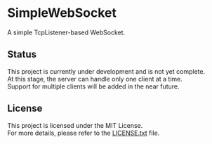 # SimpleWebSocket
A simple TcpListener-based WebSocket.

## Status
This project is currently under development and is not yet complete.  
At this stage, the server can handle only one client at a time.  
Support for multiple clients will be added in the near future.

## License
This project is licensed under the MIT License.  
For more details, please refer to the [LICENSE.txt](./LICENSE.txt) file.